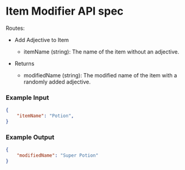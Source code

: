 # Item Modifier API spec

Routes:
  - Add Adjective to Item
    - itemName (string): The name of the item without an adjective.

  - Returns
    - modifiedName (string): The modified name of the item with a randomly added adjective.

### Example Input
```json
{
    "itemName": "Potion",
}
```

### Example Output
```json
{
    "modifiedName": "Super Potion"
}
```

